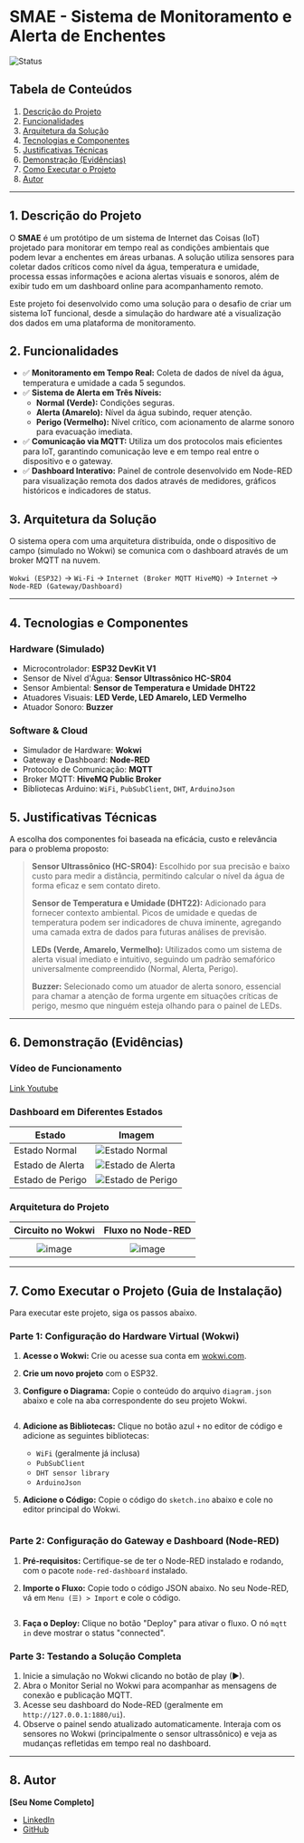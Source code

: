 # SMAE - Sistema de Monitoramento e Alerta de Enchentes

![Status](https://img.shields.io/badge/status-conclu%C3%ADdo-brightgreen)

## Tabela de Conteúdos
1. [Descrição do Projeto](#1-descrição-do-projeto)
2. [Funcionalidades](#2-funcionalidades)
3. [Arquitetura da Solução](#3-arquitetura-da-solução)
4. [Tecnologias e Componentes](#4-tecnologias-e-componentes)
5. [Justificativas Técnicas](#5-justificativas-técnicas)
6. [Demonstração (Evidências)](#6-demonstração-evidências)
7. [Como Executar o Projeto](#7-como-executar-o-projeto-guia-de-instalação)
8. [Autor](#8-autor)

---

## 1. Descrição do Projeto
O **SMAE** é um protótipo de um sistema de Internet das Coisas (IoT) projetado para monitorar em tempo real as condições ambientais que podem levar a enchentes em áreas urbanas. A solução utiliza sensores para coletar dados críticos como nível da água, temperatura e umidade, processa essas informações e aciona alertas visuais e sonoros, além de exibir tudo em um dashboard online para acompanhamento remoto.

Este projeto foi desenvolvido como uma solução para o desafio de criar um sistema IoT funcional, desde a simulação do hardware até a visualização dos dados em uma plataforma de monitoramento.

## 2. Funcionalidades
-   ✅ **Monitoramento em Tempo Real:** Coleta de dados de nível da água, temperatura e umidade a cada 5 segundos.
-   ✅ **Sistema de Alerta em Três Níveis:**
    -   **Normal (Verde):** Condições seguras.
    -   **Alerta (Amarelo):** Nível da água subindo, requer atenção.
    -   **Perigo (Vermelho):** Nível crítico, com acionamento de alarme sonoro para evacuação imediata.
-   ✅ **Comunicação via MQTT:** Utiliza um dos protocolos mais eficientes para IoT, garantindo comunicação leve e em tempo real entre o dispositivo e o gateway.
-   ✅ **Dashboard Interativo:** Painel de controle desenvolvido em Node-RED para visualização remota dos dados através de medidores, gráficos históricos e indicadores de status.

## 3. Arquitetura da Solução
O sistema opera com uma arquitetura distribuída, onde o dispositivo de campo (simulado no Wokwi) se comunica com o dashboard através de um broker MQTT na nuvem.

`Wokwi (ESP32)` → `Wi-Fi` → `Internet (Broker MQTT HiveMQ)` → `Internet` → `Node-RED (Gateway/Dashboard)`

---

## 4. Tecnologias e Componentes

### Hardware (Simulado)
* Microcontrolador: **ESP32 DevKit V1**
* Sensor de Nível d'Água: **Sensor Ultrassônico HC-SR04**
* Sensor Ambiental: **Sensor de Temperatura e Umidade DHT22**
* Atuadores Visuais: **LED Verde, LED Amarelo, LED Vermelho**
* Atuador Sonoro: **Buzzer**

### Software & Cloud
* Simulador de Hardware: **Wokwi**
* Gateway e Dashboard: **Node-RED**
* Protocolo de Comunicação: **MQTT**
* Broker MQTT: **HiveMQ Public Broker**
* Bibliotecas Arduino: `WiFi`, `PubSubClient`, `DHT`, `ArduinoJson`

## 5. Justificativas Técnicas
A escolha dos componentes foi baseada na eficácia, custo e relevância para o problema proposto:

> **Sensor Ultrassônico (HC-SR04):** Escolhido por sua precisão e baixo custo para medir a distância, permitindo calcular o nível da água de forma eficaz e sem contato direto.
>
> **Sensor de Temperatura e Umidade (DHT22):** Adicionado para fornecer contexto ambiental. Picos de umidade e quedas de temperatura podem ser indicadores de chuva iminente, agregando uma camada extra de dados para futuras análises de previsão.
>
> **LEDs (Verde, Amarelo, Vermelho):** Utilizados como um sistema de alerta visual imediato e intuitivo, seguindo um padrão semafórico universalmente compreendido (Normal, Alerta, Perigo).
>
> **Buzzer:** Selecionado como um atuador de alerta sonoro, essencial para chamar a atenção de forma urgente em situações críticas de perigo, mesmo que ninguém esteja olhando para o painel de LEDs.

---

## 6. Demonstração (Evidências)

### Vídeo de Funcionamento
[Link Youtube](https://youtu.be/ZxqEnVOUHW4 "Demonstração do SMAE em funcionamento")

### Dashboard em Diferentes Estados

| Estado            | Imagem                                                                                               |
|-------------------|------------------------------------------------------------------------------------------------------|
| Estado Normal     | ![Estado Normal](https://github.com/user-attachments/assets/84b08bcb-6cc1-43fc-a4f0-cc7b7868ec10)    |
| Estado de Alerta  | ![Estado de Alerta](https://github.com/user-attachments/assets/217cdd2e-e21c-4426-ac2e-1d4b90343c8b) |
| Estado de Perigo  | ![Estado de Perigo](https://github.com/user-attachments/assets/75d6c41c-fe51-44e0-b775-4bedebbced66) |


### Arquitetura do Projeto

| Circuito no Wokwi | Fluxo no Node-RED |
| :---: | :---: |
| | |
| ![image](https://github.com/user-attachments/assets/4c2a07fd-f7ad-4e9c-8ee5-57877b6ba263) | ![image](https://github.com/user-attachments/assets/8841ba9a-aefc-44a5-b3fb-0e67f6041c97) |


---

## 7. Como Executar o Projeto (Guia de Instalação)
Para executar este projeto, siga os passos abaixo.

### Parte 1: Configuração do Hardware Virtual (Wokwi)
1.  **Acesse o Wokwi:** Crie ou acesse sua conta em [wokwi.com](https://wokwi.com/).
2.  **Crie um novo projeto** com o ESP32.
3.  **Configure o Diagrama:** Copie o conteúdo do arquivo `diagram.json` abaixo e cole na aba correspondente do seu projeto Wokwi.

    ```json
    ```

4.  **Adicione as Bibliotecas:** Clique no botão azul `+` no editor de código e adicione as seguintes bibliotecas:
    * `WiFi` (geralmente já inclusa)
    * `PubSubClient`
    * `DHT sensor library`
    * `ArduinoJson`

5.  **Adicione o Código:** Copie o código do `sketch.ino` abaixo e cole no editor principal do Wokwi.

    ```cpp
    ```

### Parte 2: Configuração do Gateway e Dashboard (Node-RED)
1.  **Pré-requisitos:** Certifique-se de ter o Node-RED instalado e rodando, com o pacote `node-red-dashboard` instalado.
2.  **Importe o Fluxo:** Copie todo o código JSON abaixo. No seu Node-RED, vá em `Menu (☰) > Import` e cole o código.

    ```json
    ```

3.  **Faça o Deploy:** Clique no botão "Deploy" para ativar o fluxo. O nó `mqtt in` deve mostrar o status "connected".

### Parte 3: Testando a Solução Completa
1.  Inicie a simulação no Wokwi clicando no botão de play (▶).
2.  Abra o Monitor Serial no Wokwi para acompanhar as mensagens de conexão e publicação MQTT.
3.  Acesse seu dashboard do Node-RED (geralmente em `http://127.0.0.1:1880/ui`).
4.  Observe o painel sendo atualizado automaticamente. Interaja com os sensores no Wokwi (principalmente o sensor ultrassônico) e veja as mudanças refletidas em tempo real no dashboard.

---

## 8. Autor
**[Seu Nome Completo]**
- [LinkedIn](https://www.linkedin.com/)
- [GitHub](https://github.com/)
